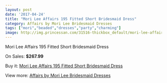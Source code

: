 ```yaml
---
layout: post
date: '2017-04-24'
title: "Mori Lee Affairs 195 Fitted Short Bridesmaid Dress"
category: Affairs by Mori Lee Bridesmaid Dresses
tags: ["mori","beaded","dresses","party","charming"]
image: http://img.princessan.com/31516-thickbox_default/mori-lee-affairs-195-fitted-short-bridesmaid-dress.jpg
---
```

Mori Lee Affairs 195 Fitted Short Bridesmaid Dress

On Sales: **$267.99**
<a href="https://www.princessan.com/en/14285-mori-lee-affairs-195-fitted-short-bridesmaid-dress.html"><amp-img layout="responsive" width="600" height="600" src="//img.princessan.com/31516-thickbox_default/mori-lee-affairs-195-fitted-short-bridesmaid-dress.jpg" alt="Mori Lee Affairs 195 Fitted Short Bridesmaid Dress 0" /></a>

Buy it: [Mori Lee Affairs 195 Fitted Short Bridesmaid Dress](https://www.princessan.com/en/14285-mori-lee-affairs-195-fitted-short-bridesmaid-dress.html "Mori Lee Affairs 195 Fitted Short Bridesmaid Dress")

View more: [Affairs by Mori Lee Bridesmaid Dresses](https://www.princessan.com/en/104- "Affairs by Mori Lee Bridesmaid Dresses")